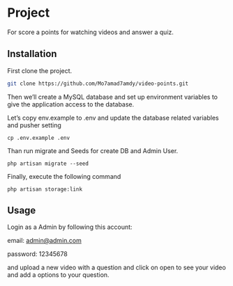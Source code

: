 # Project

For score a points for watching videos and answer a quiz.

## Installation

First clone the project.

```bash
git clone https://github.com/Mo7amad7amdy/video-points.git
```

Then we’ll create a MySQL database and set up environment variables to give the application access to the database.

Let’s copy env.example to .env and update the database related variables and pusher setting

```
cp .env.example .env
```
Than run migrate and Seeds for create DB and Admin User.

```
php artisan migrate --seed
```
Finally, execute the following command

```
php artisan storage:link
```

## Usage
Login as a Admin by following this account:

email: admin@admin.com

password: 12345678

and upload a new video with a question and click on open to see your video and add a options to your question.
